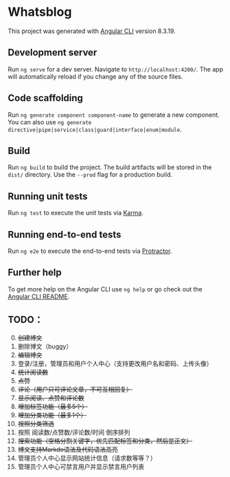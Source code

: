# Whatsblog

This project was generated with [Angular CLI](https://github.com/angular/angular-cli) version 8.3.19.

## Development server

Run `ng serve` for a dev server. Navigate to `http://localhost:4200/`. The app will automatically reload if you change any of the source files.

## Code scaffolding

Run `ng generate component component-name` to generate a new component. You can also use `ng generate directive|pipe|service|class|guard|interface|enum|module`.

## Build

Run `ng build` to build the project. The build artifacts will be stored in the `dist/` directory. Use the `--prod` flag for a production build.

## Running unit tests

Run `ng test` to execute the unit tests via [Karma](https://karma-runner.github.io).

## Running end-to-end tests

Run `ng e2e` to execute the end-to-end tests via [Protractor](http://www.protractortest.org/).

## Further help

To get more help on the Angular CLI use `ng help` or go check out the [Angular CLI README](https://github.com/angular/angular-cli/blob/master/README.md).

## TODO：

0. ~~创建博文~~
1. 删除博文（buggy）
2. ~~编辑博文~~
3. 登录/注册，管理员和用户个人中心（支持更改用户名和密码、上传头像）
4. ~~统计阅读数~~
5. ~~点赞~~
6. ~~评论（用户只可评论文章，不可互相回复）~~
7. ~~显示阅读、点赞和评论数~~
8. ~~增加标签功能（最多5个）~~
9. ~~增加分类功能（最多1个）~~
10. ~~按照分类筛选~~
11. 按照 阅读数/点赞数/评论数/时间 倒序排列
12. ~~搜索功能（空格分割关键字，优先匹配标签和分类，然后是正文）~~
13. ~~博文支持Markdo语法及代码语法高亮~~
14. 管理员个人中心显示网站统计信息（请求数等等？）
15. 管理员个人中心可禁言用户并显示禁言用户列表